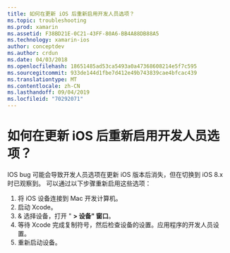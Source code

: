 ```yaml
---
title: 如何在更新 iOS 后重新启用开发人员选项？
ms.topic: troubleshooting
ms.prod: xamarin
ms.assetid: F38BD21E-0C21-43FF-80A6-BB4A88DB88A5
ms.technology: xamarin-ios
author: conceptdev
ms.author: crdun
ms.date: 04/03/2018
ms.openlocfilehash: 18651485ad53ca5493a0a47368608214e5f7c595
ms.sourcegitcommit: 933de144d1fbe7d412e49b743839cae4bfcac439
ms.translationtype: MT
ms.contentlocale: zh-CN
ms.lasthandoff: 09/04/2019
ms.locfileid: "70292071"
---
```

# <a name="how-can-i-reenable-developer-options-after-updating-ios"></a>如何在更新 iOS 后重新启用开发人员选项？

IOS bug 可能会导致开发人员选项在更新 iOS 版本后消失，但在切换到 iOS 8.x 时已观察到。 可以通过以下步骤重新启用这些选项：

1. 将 iOS 设备连接到 Mac 开发计算机。
2. 启动 Xcode。
3. & 选择设备，打开 " **> 设备" 窗口**。
4. 等待 Xcode 完成复制符号，然后检查设备的设置。应用程序的开发人员设置。
5. 重新启动设备。
